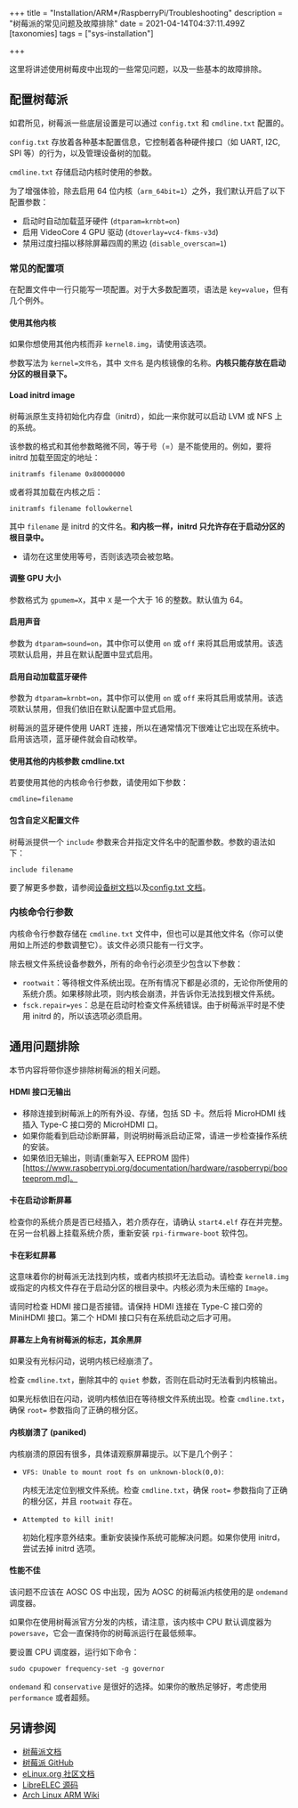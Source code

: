 +++
title = "Installation/ARM*/RaspberryPi/Troubleshooting"
description = "树莓派的常见问题及故障排除"
date = 2021-04-14T04:37:11.499Z
[taxonomies]
tags = ["sys-installation"]

+++

这里将讲述使用树莓皮中出现的一些常见问题，以及一些基本的故障排除。

配置树莓派
------

如君所见，树莓派一些底层设置是可以通过 `config.txt` 和 `cmdline.txt` 配置的。

`config.txt` 存放着各种基本配置信息，它控制着各种硬件接口（如 UART, I2C, SPI 等）的行为，以及管理设备树的加载。

`cmdline.txt` 存储启动内核时使用的参数。

为了增强体验，除去启用 64 位内核（`arm_64bit=1`）之外，我们默认开启了以下配置参数：

- 启动时自动加载蓝牙硬件 (`dtparam=krnbt=on`)
- 启用 VideoCore 4 GPU 驱动 (`dtoverlay=vc4-fkms-v3d`)
- 禁用过度扫描以移除屏幕四周的黑边 (`disable_overscan=1`)

### 常见的配置项

在配置文件中一行只能写一项配置。对于大多数配置项，语法是 `key=value`，但有几个例外。

#### 使用其他内核

如果你想使用其他内核而非 `kernel8.img`，请使用该选项。

参数写法为 `kernel=文件名`，其中 `文件名` 是内核镜像的名称。**内核只能存放在启动分区的根目录下。**

#### Load initrd image

树莓派原生支持初始化内存盘（initrd），如此一来你就可以启动 LVM 或 NFS 上的系统。

该参数的格式和其他参数略微不同，等于号（=）是不能使用的。例如，要将 initrd 加载至固定的地址：

```
initramfs filename 0x80000000
```

或者将其加载在内核之后：

```
initramfs filename followkernel
```

其中 `filename` 是 initrd 的文件名。**和内核一样，initrd 只允许存在于启动分区的根目录中。**

- 请勿在这里使用等号，否则该选项会被忽略。

#### 调整 GPU 大小

参数格式为 `gpumem=X`，其中 `X` 是一个大于 16 的整数。默认值为 64。

#### 启用声音

参数为 `dtparam=sound=on`，其中你可以使用 `on` 或 `off` 来将其启用或禁用。该选项默认启用，并且在默认配置中显式启用。

#### 启用自动加载蓝牙硬件

参数为 `dtparam=krnbt=on`，其中你可以使用 `on` 或 `off` 来将其启用或禁用。该选项默认禁用，但我们依旧在默认配置中显式启用。

树莓派的蓝牙硬件使用 UART 连接，所以在通常情况下很难让它出现在系统中。启用该选项，蓝牙硬件就会自动枚举。

#### 使用其他的内核参数 cmdline.txt

若要使用其他的内核命令行参数，请使用如下参数：

```
cmdline=filename
```

#### 包含自定义配置文件

树莓派提供一个 `include` 参数来合并指定文件名中的配置参数。参数的语法如下：

```
include filename
```

要了解更多参数，请参阅[设备树文档](https://github.com/raspberrypi/firmware/blob/master/boot/overlays/README)以及[config.txt 文档](https://www.raspberrypi.com/documentation/computers/config_txt.html)。

### 内核命令行参数

内核命令行参数存储在 `cmdline.txt` 文件中，但也可以是其他文件名（你可以使用如上所述的参数调整它）。该文件必须只能有一行文字。

除去根文件系统设备参数外，所有的命令行必须至少包含以下参数：

- `rootwait`：等待根文件系统出现。在所有情况下都是必须的，无论你所使用的系统介质。如果移除此项，则内核会崩溃，并告诉你无法找到根文件系统。
- `fsck.repair=yes`：总是在启动时检查文件系统错误。由于树莓派平时是不使用 initrd 的，所以该选项必须启用。

通用问题排除
------

本节内容将带你逐步排除树莓派的相关问题。

#### HDMI 接口无输出

- 移除连接到树莓派上的所有外设、存储，包括 SD 卡。然后将 MicroHDMI 线插入 Type-C 接口旁的 MicroHDMI 口。
- 如果你能看到启动诊断屏幕，则说明树莓派启动正常，请进一步检查操作系统的安装。
- 如果依旧无输出，则请(重新写入 EEPROM 固件)[https://www.raspberrypi.org/documentation/hardware/raspberrypi/booteeprom.md]。

#### 卡在启动诊断屏幕

检查你的系统介质是否已经插入，若介质存在，请确认 `start4.elf` 存在并完整。在另一台机器上挂载系统介质，重新安装 `rpi-firmware-boot` 软件包。

#### 卡在彩虹屏幕

这意味着你的树莓派无法找到内核，或者内核损坏无法启动。请检查 `kernel8.img` 或指定的内核文件存在于启动分区的根目录中。内核必须为未压缩的 `Image`。

请同时检查 HDMI 接口是否接错。请保持 HDMI 连接在 Type-C 接口旁的 MiniHDMI 接口。第二个 HDMI 接口只有在系统启动之后才可用。

#### 屏幕左上角有树莓派的标志，其余黑屏

如果没有光标闪动，说明内核已经崩溃了。

检查 `cmdline.txt`，删除其中的 `quiet` 参数，否则在启动时无法看到内核输出。

如果光标依旧在闪动，说明内核依旧在等待根文件系统出现。检查 `cmdline.txt`，确保 `root=` 参数指向了正确的根分区。

#### 内核崩溃了 (paniked)

内核崩溃的原因有很多，具体请观察屏幕提示。以下是几个例子：

- `VFS: Unable to mount root fs on unknown-block(0,0)`:
  
  内核无法定位到根文件系统。检查 `cmdline.txt`，确保 `root=` 参数指向了正确的根分区，并且 `rootwait` 存在。

- `Attempted to kill init!`
  
  初始化程序意外结束。重新安装操作系统可能解决问题。如果你使用 initrd，尝试去掉 initrd 选项。

#### 性能不佳

该问题不应该在 AOSC OS 中出现，因为 AOSC 的树莓派内核使用的是 `ondemand` 调度器。

如果你在使用树莓派官方分发的内核，请注意，该内核中 CPU 默认调度器为 `powersave`，它会一直保持你的树莓派运行在最低频率。

要设置 CPU 调度器，运行如下命令：

```
sudo cpupower frequency-set -g governor
```

`ondemand` 和 `conservative` 是很好的选择。如果你的散热足够好，考虑使用 `performance` 或者超频。

另请参阅
------

- [树莓派文档](https://www.raspberrypi.org/documentation/)
- [树莓派 GitHub](https://github.com/raspberrypi/)
- [eLinux.org 社区文档](https://elinux.org/RPi_Hub)
- [LibreELEC 源码](https://github.com/LibreELEC/LibreELEC.tv)
- [Arch Linux ARM Wiki](https://archlinuxarm.org/wiki/Raspberry_Pi)
